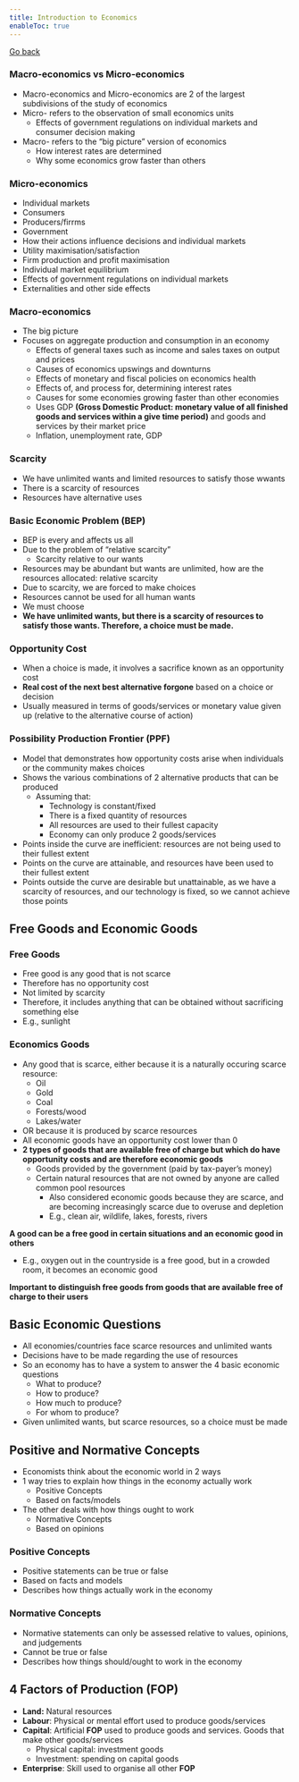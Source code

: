 ```yaml
---
title: Introduction to Economics
enableToc: true
---
```


[Go back](Economics/Economics.md)

### Macro-economics vs Micro-economics

-   Macro-economics and Micro-economics are 2 of the largest subdivisions of the study of economics
-   Micro- refers to the observation of small economics units
    -   Effects of government regulations on individual markets and consumer decision making
-   Macro- refers to the “big picture” version of economics
    -   How interest rates are determined
    -   Why some economics grow faster than others

### Micro-economics

-   Individual markets
-   Consumers
-   Producers/firrms
-   Government
-   How their actions influence decisions and individual markets
-   Utility maximisation/satisfaction
-   Firm production and profit maximisation
-   Individual market equilibrium
-   Effects of government regulations on individual markets
-   Externalities and other side effects

### Macro-economics

-   The big picture
-   Focuses on aggregate production and consumption in an economy
    -   Effects of general taxes such as income and sales taxes on output and prices
    -   Causes of economics upswings and downturns
    -   Effects of monetary and fiscal policies on economics health
    -   Effects of, and process for, determining interest rates
    -   Causes for some economies growing faster than other economies
    -   Uses GDP **(**Gross Domestic Product: monetary value of all finished goods and services within a give time period**)** and goods and services by their market price
    -   Inflation, unemployment rate, GDP

### Scarcity

-   We have unlimited wants and limited resources to satisfy those wwants
-   There is a scarcity of resources
-   Resources have alternative uses

### Basic Economic Problem (BEP)

-   BEP is every and affects us all
-   Due to the problem of “relative scarcity”
    -   Scarcity relative to our wants
-   Resources may be abundant but wants are unlimited, how are the resources allocated: relative scarcity
-   Due to scarcity, we are forced to make choices
-   Resources cannot be used for all human wants
-   We must choose
-   ****************************************We have unlimited wants, but there is a scarcity of resources to satisfy those wants. Therefore, a choice must be made.****************************************

### Opportunity Cost

-   When a choice is made, it involves a sacrifice known as an opportunity cost
-   ********************************************************************************Real cost of the next best alternative forgone******************************************************************************** based on a choice or decision
-   Usually measured in terms of goods/services or monetary value given up (relative to the alternative course of action)

### Possibility Production Frontier (PPF)

-   Model that demonstrates how opportunity costs arise when individuals or the community makes choices
-   Shows the various combinations of 2 alternative products that can be produced
    -   Assuming that:
        -   Technology is constant/fixed
        -   There is a fixed quantity of resources
        -   All resources are used to their fullest capacity
        -   Economy can only produce 2 goods/services
-   Points inside the curve are inefficient: resources are not being used to their fullest extent
-   Points on the curve are attainable, and resources have been used to their fullest extent
-   Points outside the curve are desirable but unattainable, as we have a scarcity of resources, and our technology is fixed, so we cannot achieve those points

## Free Goods and Economic Goods

### Free Goods

-   Free good is any good that is not scarce
-   Therefore has no opportunity cost
-   Not limited by scarcity
-   Therefore, it includes anything that can be obtained without sacrificing something else
-   E.g., sunlight

### Economics Goods

-   Any good that is scarce, either because it is a naturally occuring scarce resource:
    -   Oil
    -   Gold
    -   Coal
    -   Forests/wood
    -   Lakes/water
-   OR because it is produced by scarce resources
-   All economic goods have an opportunity cost lower than 0
-   ************************2 types of goods that are available free of charge but which do have opportunity costs and are therefore economic goods************************
    -   Goods provided by the government (paid by tax-payer’s money)
    -   Certain natural resources that are not owned by anyone are called common pool resources
        -   Also considered economic goods because they are scarce, and are becoming increasingly scarce due to overuse and depletion
        -   E.g., clean air, wildlife, lakes, forests, rivers

************************************************************************************************************************************************************A good can be a free good in certain situations and an economic good in others************************************************************************************************************************************************************

-   E.g., oxygen out in the countryside is a free good, but in a crowded room, it becomes an economic good

********************************************************************************************************************************************************Important to distinguish free goods from goods that are available free of charge to their users********************************************************************************************************************************************************

## Basic Economic Questions

-   All economies/countries face scarce resources and unlimited wants
-   Decisions have to be made regarding the use of resources
-   So an economy has to have a system to answer the 4 basic economic questions
    -   What to produce?
    -   How to produce?
    -   How much to produce?
    -   For whom to produce?
-   Given unlimited wants, but scarce resources, so a choice must be made

## Positive and Normative Concepts

-   Economists think about the economic world in 2 ways
-   1 way tries to explain how things in the economy actually work
    -   Positive Concepts
    -   Based on facts/models
-   The other deals with how things ought to work
    -   Normative Concepts
    -   Based on opinions

### Positive Concepts

-   Positive statements can be true or false
-   Based on facts and models
-   Describes how things actually work in the economy

### Normative Concepts

-   Normative statements can only be assessed relative to values, opinions, and judgements
-   Cannot be true or false
-   Describes how things should/ought to work in the economy

## 4 Factors of Production (FOP)

-   **********Land:********** Natural resources
-   ************Labour************: Physical or mental effort used to produce goods/services
-   **************Capital**************: Artificial **FOP** used to produce goods and services. Goods that make other goods/services
    -   Physical capital: investment goods
    -   Investment: spending on capital goods
-   ********Enterprise********: Skill used to organise all other **FOP**